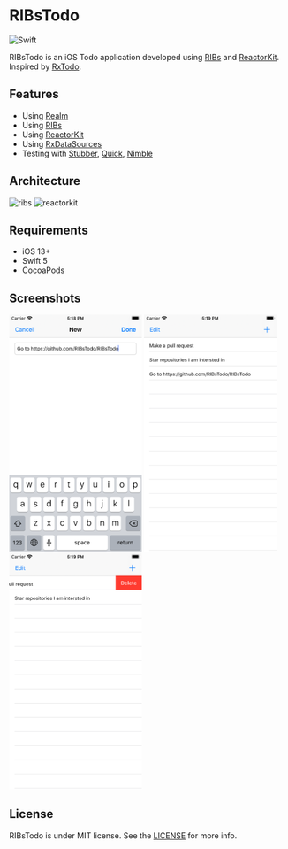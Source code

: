 RIBsTodo
======

![Swift](https://img.shields.io/badge/Swift-5.0-orange.svg)

RIBsTodo is an iOS Todo application developed using [RIBs](https://github.com/uber/RIBs) and [ReactorKit](https://github.com/devxoul/ReactorKit). Inspired by [RxTodo](https://github.com/devxoul/RxTodo).

Features
--------

* Using [Realm](https://github.com/realm/realm-cocoa)
* Using [RIBs](https://github.com/uber/RIBs)
* Using [ReactorKit](https://github.com/devxoul/ReactorKit)
* Using [RxDataSources](https://github.com/RxSwiftCommunity/RxDataSources)
* Testing with [Stubber](https://github.com/devxoul/Stubber), [Quick](https://github.com/Quick/Quick), [Nimble](https://github.com/Quick/Nimble)

Architecture
------------

<img alt="ribs" src="https://github.com/uber/ribs/raw/assets/documentation/ribs.png">

<img alt="reactorkit" src="https://cloud.githubusercontent.com/assets/931655/25098066/2de21a28-23e2-11e7-8a41-d33d199dd951.png">

Requirements
------------

* iOS 13+
* Swift 5
* CocoaPods

Screenshots
-----------
<img width="240" src="images/../RIBsTodo/Resources/Simulator%20Screen%20Shot%20-%20iPhone%208%20-%202020-05-05%20at%2017.18.51.png"> <img width="240" src="images/../RIBsTodo/Resources/Simulator%20Screen%20Shot%20-%20iPhone%208%20-%202020-05-05%20at%2017.19.30.png"> <img width="240" src="images/../RIBsTodo/Resources/Simulator%20Screen%20Shot%20-%20iPhone%208%20-%202020-05-05%20at%2017.19.59.png">


License
-------

RIBsTodo is under MIT license. See the [LICENSE](LICENSE) for more info.
